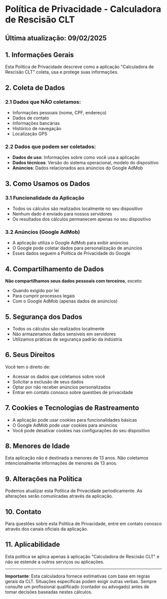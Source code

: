 # Política de Privacidade - Calculadora de Rescisão CLT

## Última atualização: 09/02/2025

## 1. Informações Gerais

Esta Política de Privacidade descreve como a aplicação "Calculadora de Rescisão CLT" coleta, usa e protege suas informações.

## 2. Coleta de Dados

### 2.1 Dados que NÃO coletamos:
- Informações pessoais (nome, CPF, endereço)
- Dados de contato
- Informações bancárias
- Histórico de navegação
- Localização GPS

### 2.2 Dados que podem ser coletados:
- **Dados de uso**: Informações sobre como você usa a aplicação
- **Dados técnicos**: Versão do sistema operacional, modelo do dispositivo
- **Anúncios**: Dados relacionados aos anúncios do Google AdMob

## 3. Como Usamos os Dados

### 3.1 Funcionalidade da Aplicação
- Todos os cálculos são realizados localmente no seu dispositivo
- Nenhum dado é enviado para nossos servidores
- Os resultados dos cálculos permanecem apenas no seu dispositivo

### 3.2 Anúncios (Google AdMob)
- A aplicação utiliza o Google AdMob para exibir anúncios
- O Google pode coletar dados para personalização de anúncios
- Esses dados seguem a Política de Privacidade do Google

## 4. Compartilhamento de Dados

**Não compartilhamos seus dados pessoais com terceiros**, exceto:
- Quando exigido por lei
- Para cumprir processos legais
- Com o Google AdMob (apenas dados de anúncios)

## 5. Segurança dos Dados

- Todos os cálculos são realizados localmente
- Não armazenamos dados sensíveis em servidores
- Utilizamos práticas de segurança padrão da indústria

## 6. Seus Direitos

Você tem o direito de:
- Acessar os dados que coletamos sobre você
- Solicitar a exclusão de seus dados
- Optar por não receber anúncios personalizados
- Entrar em contato conosco sobre questões de privacidade

## 7. Cookies e Tecnologias de Rastreamento

- A aplicação pode usar cookies para funcionalidades básicas
- O Google AdMob pode usar cookies para anúncios
- Você pode desativar cookies nas configurações do seu dispositivo

## 8. Menores de Idade

Esta aplicação não é destinada a menores de 13 anos. Não coletamos intencionalmente informações de menores de 13 anos.

## 9. Alterações na Política

Podemos atualizar esta Política de Privacidade periodicamente. As alterações serão comunicadas através da aplicação.

## 10. Contato

Para questões sobre esta Política de Privacidade, entre em contato conosco através dos canais oficiais da aplicação.

## 11. Aplicabilidade

Esta política se aplica apenas à aplicação "Calculadora de Rescisão CLT" e não se estende a outros serviços ou aplicações.

---

**Importante**: Esta calculadora fornece estimativas com base em regras gerais da CLT. Situações específicas podem exigir outras verbas. Sempre consulte um profissional qualificado (contador ou advogado) antes de tomar decisões baseadas nestes cálculos.
